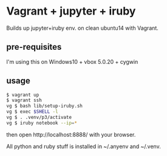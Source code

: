 # Vagrant + jupyter + iruby 

Builds up jupyter+iruby env. on clean ubuntu14 with Vagrant.

## pre-requisites
I'm using this on Windows10 + vbox 5.0.20 + cygwin

## usage

```bash
$ vagrant up
$ vagrant ssh
vg $ bash lib/setup-iruby.sh
vg $ exec $SHELL -l
vg $ . .venv/p3/activate
vg $ iruby notebook --ip=*
```

then open http://localhost:8888/ with your browser.

All python and ruby stuff is installed in ~/.anyenv and ~/.venv.


